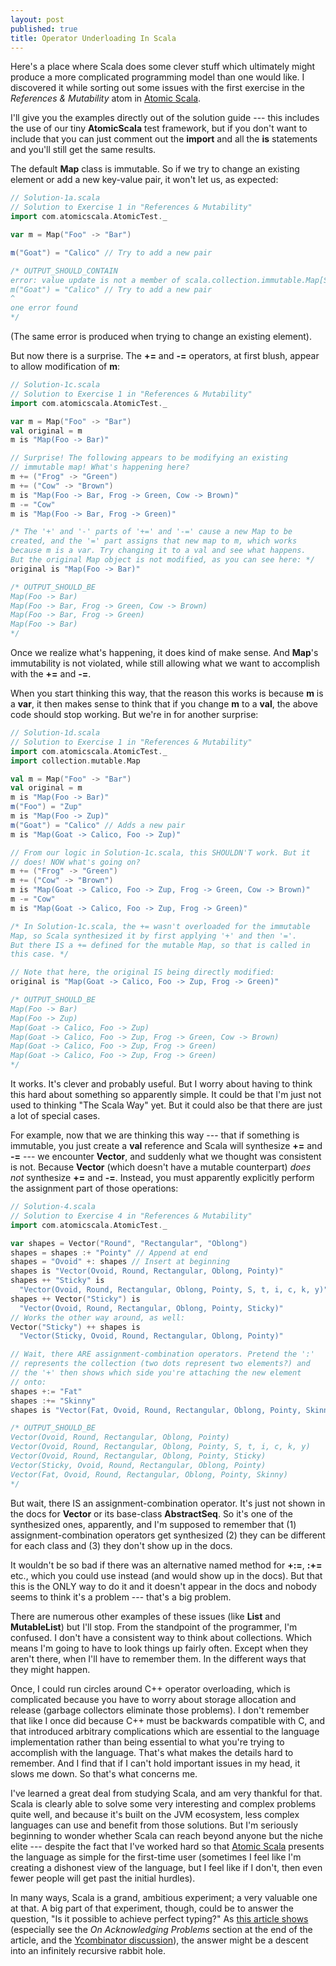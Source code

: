 ```yaml
---
layout: post
published: true
title: Operator Underloading In Scala
---
```


Here's a place where Scala does some clever stuff which ultimately might produce a more complicated programming model than one would like. I discovered it while sorting out some issues with the first exercise in the *References & Mutability* atom in [Atomic Scala](http://www.atomicscala.com/).

I'll give you the examples directly out of the solution guide --- this includes the use of our tiny **AtomicScala** test framework, but if you don't want to include that you can just comment out the **import** and all the **is** statements and you'll still get the same results.

The default **Map** class is immutable. So if we try to change an existing element or add a new key-value pair, it won't let us, as expected:

```Scala
// Solution-1a.scala
// Solution to Exercise 1 in "References & Mutability"
import com.atomicscala.AtomicTest._

var m = Map("Foo" -> "Bar")

m("Goat") = "Calico" // Try to add a new pair

/* OUTPUT_SHOULD_CONTAIN
error: value update is not a member of scala.collection.immutable.Map[String,String]
m("Goat") = "Calico" // Try to add a new pair
^
one error found
*/
```

(The same error is produced when trying to change an existing element).

But now there is a surprise. The **+=** and **-=** operators, at first blush, appear to allow modification of **m**:

```Scala
// Solution-1c.scala
// Solution to Exercise 1 in "References & Mutability"
import com.atomicscala.AtomicTest._

var m = Map("Foo" -> "Bar")
val original = m
m is "Map(Foo -> Bar)"

// Surprise! The following appears to be modifying an existing
// immutable map! What's happening here?
m += ("Frog" -> "Green")
m += ("Cow" -> "Brown")
m is "Map(Foo -> Bar, Frog -> Green, Cow -> Brown)"
m -= "Cow"
m is "Map(Foo -> Bar, Frog -> Green)"

/* The '+' and '-' parts of '+=' and '-=' cause a new Map to be
created, and the '=' part assigns that new map to m, which works
because m is a var. Try changing it to a val and see what happens.
But the original Map object is not modified, as you can see here: */
original is "Map(Foo -> Bar)"

/* OUTPUT_SHOULD_BE
Map(Foo -> Bar)
Map(Foo -> Bar, Frog -> Green, Cow -> Brown)
Map(Foo -> Bar, Frog -> Green)
Map(Foo -> Bar)
*/

```

Once we realize what's happening, it does kind of make sense. And **Map**'s immutability is not violated, while still allowing what we want to accomplish with the **+=** and **-=**.

When you start thinking this way, that the reason this works is because **m** is a **var**, it then makes sense to think that if you change **m** to a **val**, the above code should stop working. But we're in for another surprise:

```Scala
// Solution-1d.scala
// Solution to Exercise 1 in "References & Mutability"
import com.atomicscala.AtomicTest._
import collection.mutable.Map

val m = Map("Foo" -> "Bar")
val original = m
m is "Map(Foo -> Bar)"
m("Foo") = "Zup"
m is "Map(Foo -> Zup)"
m("Goat") = "Calico" // Adds a new pair
m is "Map(Goat -> Calico, Foo -> Zup)"

// From our logic in Solution-1c.scala, this SHOULDN'T work. But it
// does! NOW what's going on?
m += ("Frog" -> "Green")
m += ("Cow" -> "Brown")
m is "Map(Goat -> Calico, Foo -> Zup, Frog -> Green, Cow -> Brown)"
m -= "Cow"
m is "Map(Goat -> Calico, Foo -> Zup, Frog -> Green)"

/* In Solution-1c.scala, the += wasn't overloaded for the immutable
Map, so Scala synthesized it by first applying '+' and then '='.
But there IS a += defined for the mutable Map, so that is called in
this case. */

// Note that here, the original IS being directly modified:
original is "Map(Goat -> Calico, Foo -> Zup, Frog -> Green)"

/* OUTPUT_SHOULD_BE
Map(Foo -> Bar)
Map(Foo -> Zup)
Map(Goat -> Calico, Foo -> Zup)
Map(Goat -> Calico, Foo -> Zup, Frog -> Green, Cow -> Brown)
Map(Goat -> Calico, Foo -> Zup, Frog -> Green)
Map(Goat -> Calico, Foo -> Zup, Frog -> Green)
*/

```

It works. It's clever and probably useful. But I worry about having to think this hard about something so apparently simple. It could be that I'm just not used to thinking "The Scala Way" yet. But it could also be that there are just a lot of special cases.

For example, now that we are thinking this way --- that if something is immutable, you just create a **val** reference and Scala will synthesize **+=** and **-=** --- we encounter **Vector**, and suddenly what we thought was consistent is not. Because **Vector** (which doesn't have a mutable counterpart) *does not* synthesize **+=** and **-=**. Instead, you must apparently explicitly perform the assignment part of those operations:

```Scala
// Solution-4.scala
// Solution to Exercise 4 in "References & Mutability"
import com.atomicscala.AtomicTest._

var shapes = Vector("Round", "Rectangular", "Oblong")
shapes = shapes :+ "Pointy" // Append at end
shapes = "Ovoid" +: shapes // Insert at beginning
shapes is "Vector(Ovoid, Round, Rectangular, Oblong, Pointy)"
shapes ++ "Sticky" is
  "Vector(Ovoid, Round, Rectangular, Oblong, Pointy, S, t, i, c, k, y)"
shapes ++ Vector("Sticky") is
  "Vector(Ovoid, Round, Rectangular, Oblong, Pointy, Sticky)"
// Works the other way around, as well:
Vector("Sticky") ++ shapes is
  "Vector(Sticky, Ovoid, Round, Rectangular, Oblong, Pointy)"

// Wait, there ARE assignment-combination operators. Pretend the ':'
// represents the collection (two dots represent two elements?) and
// the '+' then shows which side you're attaching the new element
// onto:
shapes +:= "Fat"
shapes :+= "Skinny"
shapes is "Vector(Fat, Ovoid, Round, Rectangular, Oblong, Pointy, Skinny)"

/* OUTPUT_SHOULD_BE
Vector(Ovoid, Round, Rectangular, Oblong, Pointy)
Vector(Ovoid, Round, Rectangular, Oblong, Pointy, S, t, i, c, k, y)
Vector(Ovoid, Round, Rectangular, Oblong, Pointy, Sticky)
Vector(Sticky, Ovoid, Round, Rectangular, Oblong, Pointy)
Vector(Fat, Ovoid, Round, Rectangular, Oblong, Pointy, Skinny)
*/

```
But wait, there IS an assignment-combination operator. It's just not shown in the docs for **Vector** or its base-class **AbstractSeq**. So it's one of the synthesized ones, apparently, and I'm supposed to remember that (1) assignment-combination operators get synthesized (2) they can be different for each class and (3) they don't show up in the docs.

It wouldn't be so bad if there was an alternative named method for **+:=**, **:+=** etc., which you could use instead (and would show up in the docs). But that this is the ONLY way to do it and it doesn't appear in the docs and nobody seems to think it's a problem --- that's a big problem.

There are numerous other examples of these issues (like **List** and **MutableList**) but I'll stop. From the standpoint of the programmer, I'm confused. I don't have a consistent way to think about collections. Which means I'm going to have to look things up fairly often. Except when they aren't there, when I'll have to remember them. In the different ways that they might happen.

Once, I could run circles around C++ operator overloading, which is complicated because you have to worry about storage allocation and release (garbage collectors eliminate those problems). I don't remember that like I once did because C++ must be backwards compatible with C, and that introduced arbitrary complications which are essential to the language implementation rather than being essential to what you're trying to accomplish with the language. That's what makes the details hard to remember. And I find that if I can't hold important issues in my head, it slows me down. So that's what concerns me.

I've learned a great deal from studying Scala, and am very thankful for that. Scala is clearly able to solve some very interesting and complex problems quite well, and because it's built on the JVM ecosystem, less complex languages can use and benefit from those solutions. But I'm seriously beginning to wonder whether Scala can reach beyond anyone but the niche elite --- despite the fact that I've worked hard so that [Atomic Scala](http://www.atomicscala.com/) presents the language as simple for the first-time user (sometimes I feel like I'm creating a dishonest view of the language, but I feel like if I don't, then even fewer people will get past the initial hurdles).

In many ways, Scala is a grand, ambitious experiment; a very valuable one at that. A big part of that experiment, though, could be to answer the question, "Is it possible to achieve perfect typing?" As [this article shows](http://yz.mit.edu/wp/true-scala-complexity/) (especially see the *On Acknowledging Problems* section at the end of the article, and the [Ycombinator discussion](https://news.ycombinator.com/item?id=3443436)), the answer might be a descent into an infinitely recursive rabbit hole.
